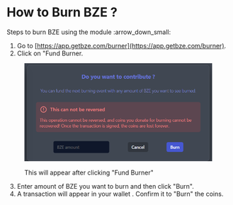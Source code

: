 # How to Burn BZE ?

Steps to burn BZE using the module :arrow\_down\_small:

1. Go to [https://app.getbze.com/burner](https://app.getbze.com/burner).
2. Click on "Fund Burner.

<figure><img src="../../.gitbook/assets/image.png" alt=""><figcaption><p>This will appear after clicking "Fund Burner"</p></figcaption></figure>

3. Enter amount of BZE you want to burn and then click "Burn".
4. A transaction will appear in your wallet . Confirm it to "Burn" the coins.

